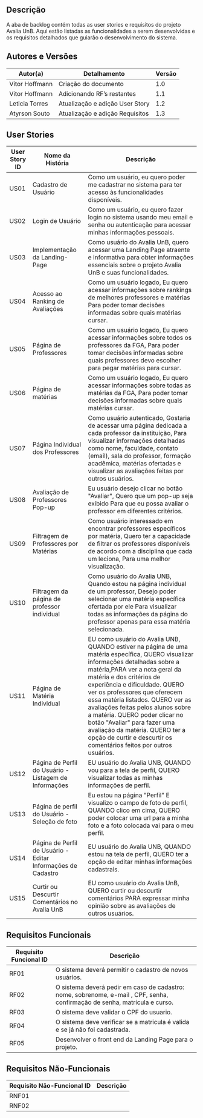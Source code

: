 ## Descrição
A aba de backlog contém todas as user stories e requisitos do projeto Avalia UnB. Aqui estão listadas as funcionalidades a serem desenvolvidas e os requisitos detalhados que guiarão o desenvolvimento do sistema.
## Autores e Versões
| **Autor(a)** | **Detalhamento**                        | **Versão**                                                                 |  
|-------------------|---------------------------------------------|-------------------------------------------------------------------------------|
| Vitor Hoffmann   | Criação do documento                       |1.0 |
| Vitor Hoffmann   | Adicionando RF’s restantes                       |1.1 |
| Leticia Torres   | Atualização e adição  User Story                     |1.2 |
| Atyrson Souto   | Atualização e adição Requisitos                     |1.3 |



## User Stories

| **User Story ID** | **Nome da História**                        | **Descrição**                                                                 |  
|-------------------|---------------------------------------------|-------------------------------------------------------------------------------|
| US01              | Cadastro de Usuário                        | Como um usuário, eu quero poder me cadastrar no sistema para ter acesso às funcionalidades disponíveis.      |
| US02              | Login de Usuário                            | Como um usuário, eu quero fazer login no sistema usando meu email e senha ou autenticação para acessar minhas informações pessoais.   |
| US03              | Implementação da Landing-Page            | Como usuário do Avalia UnB, quero acessar uma Landing Page atraente e informativa para obter informações essenciais sobre o projeto Avalia UnB e suas funcionalidades. |
| US04            | Acesso ao Ranking de Avaliações                    | Como um usuário logado, Eu quero acessar informações sobre rankings de melhores professores e matérias Para poder tomar decisões informadas sobre quais matérias cursar.|
| US05           | Página de Professores                 | Como um usuário logado, Eu quero acessar informações sobre todos os professores da FGA, Para poder tomar decisões informadas sobre quais professores devo escolher para pegar matérias para cursar.|
| US06          | Página de matérias              | Como um usuário logado, Eu quero acessar informações sobre todas as matérias da FGA, Para poder tomar decisões informadas sobre quais matérias cursar.|
| US07          | Página Individual dos Professores             | Como usuário autenticado, Gostaria de acessar uma página dedicada a cada professor da instituição, Para visualizar informações detalhadas como nome, faculdade, contato (email), sala do professor, formação acadêmica, matérias ofertadas e visualizar as avaliações feitas por outros usuários.|
| US08         | Avaliação de Professores Pop-up            | Eu usuário desejo clicar no botão "Avaliar", Quero que um pop-up seja exibido Para que eu possa avaliar o professor em diferentes critérios.|
| US09         | Filtragem de Professores por Matérias            | Como usuário interessado em encontrar professores específicos por matéria, Quero ter a capacidade de filtrar os professores disponíveis de acordo com a disciplina que cada um leciona, Para uma melhor visualização.|
| US10         | Filtragem da página de professor individual        | Como usuário do Avalia UNB, Quando estou na página individual de um professor, Desejo poder selecionar uma matéria específica ofertada por ele Para visualizar todas as informações da página do professor apenas para essa matéria selecionada.
| US11         | Página de Matéria Individual        | EU como usuário do Avalia UNB, QUANDO estiver na página de uma matéria específica, QUERO visualizar informações detalhadas sobre a matéria,PARA ver a nota geral da matéria e dos critérios de experiência e dificuldade. QUERO ver os professores que oferecem essa matéria listados. QUERO ver as avaliações feitas pelos alunos sobre a matéria. QUERO poder clicar no botão "Avaliar" para fazer uma avaliação da matéria. QUERO ter a opção de curtir e descurtir os comentários feitos por outros usuários.|
| US12          |Página de Perfil do Usuário - Listagem de Informações| EU usuário do Avalia UNB, QUANDO vou para a tela de perfil, QUERO visualizar todas as minhas informações de perfil.|
| US13          |Página de perfil do Usuário - Seleção de foto| Eu estou na página "Perfil" E visualizo o campo de foto de perfil, QUANDO clico em cima, QUERO poder colocar uma url para a minha foto e a foto colocada vai para o meu perfil.|
| US14          |Página de Perfil de Usuário - Editar Informações de Cadastro| EU usuário do Avalia UNB, QUANDO estou na tela de perfil, QUERO ter a opção de editar minhas informações cadastrais.|
| US15          |Curtir ou Descurtir Comentários no Avalia UnB | EU como usuário do Avalia UnB, QUERO curtir ou descurtir comentários PARA expressar minha opinião sobre as avaliações de outros usuários.|




## Requisitos Funcionais

| **Requisito Funcional ID** | **Descrição**                                                                 |
|----------------------------|-------------------------------------------------------------------------------|
| RF01                       |O sistema deverá permitir o cadastro de novos usuários. |
| RF02                       |O sistema deverá pedir em caso de cadastro: nome, sobrenome, e-mail , CPF, senha, confirmação de senha, matrícula e curso. |
| RF03                       |O sistema deve validar o CPF do usuario. |
| RF04                       |O sistema deve verificar se a matricula é valida e se já não foi cadastrada. |
| RF05                       |Desenvolver o front end da Landing Page para o projeto.|


## Requisitos Não-Funcionais

| **Requisito Não-Funcional ID** | **Descrição**                                                                 |
|--------------------------------|-------------------------------------------------------------------------------|
| RNF01                          |  |
| RNF02                          |  |


